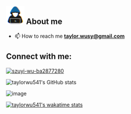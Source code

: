 ## <picture><img src = "https://github.com/0xAbdulKhalid/0xAbdulKhalid/raw/main/assets/mdImages/about_me.gif" width = 50px></picture> **About me**


- 📫 How to reach me **taylor.wusy@gmail.com**

<h2 align="left">Connect with me:</h2>
<p align="left">
<a href="www.linkedin.com/in/szuyi-wu-ba2877280" target="blank"><img align="center" src="https://raw.githubusercontent.com/rahuldkjain/github-profile-readme-generator/master/src/images/icons/Social/linked-in-alt.svg" alt="szuyi-wu-ba2877280" height="30" width="40" /></a>
</p>

![taylorwu541's GitHub stats](https://github-readme-stats.vercel.app/api?username=taylorwu541&show_icons=true&theme=highcontrast)

![image](https://wakatime.com/badge/user/018afb9a-51a9-4a2c-81d5-40a73e2f23b5.svg)

[![taylorwu541's wakatime stats](https://github-readme-stats.vercel.app/api/wakatime?username=taylorwu541&langs_count=10&theme=onedark)](https://github.com/anuraghazra/github-readme-stats)
